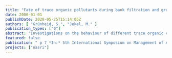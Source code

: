 ```yaml
---
title: "Fate of trace organic pollutants during bank filtration and groundwater recharge"
date: 2006-01-01
publishDate: 2020-05-25T15:14:05Z
authors: [ "Grünheid, S.", "Jekel, M." ]
publication_types: ["0"]
abstract: "Investigations on the behaviour of different trace organic compounds at a bank filtration site at Lake Wannsee in the city of Berlin, Germany are reported. More than two years of monitoring for the bulk parameter differentiated adsorbable organic halogens (AOX) revealed a more efficient degradation of adsorbable organic iodine (AOI) and adsorbable organic bromine (AOBr) under anoxic/anaerobic conditions. 64% of AOI were removed under reducing condition, whereas under oxic conditions only ~35% were dehalogenated. One year of monitoring of the single organic pollutants Iopromide (X-ray contrast agent), Sulfamethoxazole (bacteriostatica) and naphthalenesulfonic acid (industrial chemical) showed that the redox conditions have a strong influence on the degradation behaviour of some of the monitored compounds. Iopromide was efficiently removed under oxic conditions, but no evidence for a dehalogenation under oxic conditions was found. Sulfamethoxazole showed a better removal under anoxic/anaerobic conditions (97% in 0.5 month retention time). Oxic infiltration only led to a removal of 62%, even with longer retention times of 2.8 months. The very stable 1.5-naphthalenesulfonic acid was not removed under either redox conditions."
featured: false
publication: " p 7 *In:* 5th International Symposium on Management of Aquifer Recharge / IHP-VI, Series on Groundwater. Berlin. 11. – 16.6.2005"
projects: ["nasri"]
---
```


